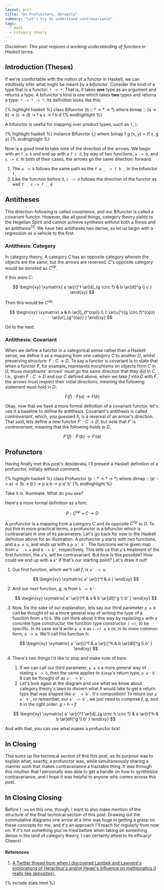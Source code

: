 ```yaml
---
layout: post
title: "On Profunctors, Abruptly"
summary: "Let's try to understand contravariance"
tags:
  - math
  - category theory
---
```


_Disclaimer: This post reqiures a working understanding of functors in Haskell terms._

## Introduction (Theses)

If we're comfortable with the notion of a functor in Haskell, we can intuitively infer what might be meant by a _bifunctor_.  Consider the kind of a type that is a functor: `* -> *`. That is, it takes __one__ type as an argument and returns a type. A bifunctor's kind is one which takes __two__ types and returns a type: `* -> * -> *`.  Its definition looks like this:

{% highlight haskell %}
class Bifunctor (b :: * -> * -> *) where
  bimap :: (a -> b) -> (c -> d) -> f a c -> f b d
{% endhighlight %}

A bifunctor is useful for mapping over product types, such as `(,)`:

{% highlight haskell %}
instance Bifunctor (,) where
  bimap f  g (x, y) = (f x, g y)
{% endhighlight %}

Now is a good time to take note of the direction of the arrows.  We begin with an `f a b` and end up with a `f c d`, by way of two functions, `a -> b`, and `c -> d`. In both of their cases, the arrows go the same direction: forward.

1. The `a -> b` follows the same path as the `f a _ -> f b _` in the bifunctor `f`.
1. Like the function before it, `c -> d` follows the direction of the functor as well `f _ c -> f _ d`.

## Antitheses

This direction-following is called _covariance_, and our Bifunctor is called a _covariant_ functor.  However, like all good things, category theory yields to the Hegelian Spirit and cannot achieve synthesis without both a thesis and an antithesis<sup>[1]</sup>.  We have two antitheses two derive, so let us begin with a regression as a vehicle to the first.

### Antithesis: Category

In category theory, A category $C$ has an opposite category wherein the objects are the same, but the arrows are reversed.  $C$'s opposite category would be denoted as $C^{op}$.

if this were C:

$$
\begin{xy}
\xymatrix{
  a \ar[r]^f \ar[d]_{g \circ f} & b \ar[dl]^g \\
  c
}
\end{xy}
$$

Then this would be $C^{op}$:

$$
\begin{xy}
\xymatrix{
  a & b \ar[l]_{f^{op}} \\
  c \ar[u]^{(g \circ f)^{op}} \ar[ur]_{g^{op}}
}
\end{xy}
$$

On to the next.

### Antithesis: Covariant

When we define a functor in a categorical sense rather than a Haskell sense, we define it as a mapping from one category $C$ to another $D$, whilst preserving structure: $F : C \rightarrow D$. To say a functor is covariant is to state that when a functor $F$, for example, represents morphisms on objects from $C$ in $D$, those morphisms' arrows' must go the same direction that they did in $C$. I.e., given $F : C \rightarrow D$ and our $C$ defined above, when we take $f$ into $D$ with $F$, the arrows must respect their initial directions, meaning the following statement must hold in $D$:

$$
F(f) : F(a) \rightarrow F(b)
$$

Okay, now that we have a more formal definition of a covariant functor, let's use it a baseline to define its antithesis.  Covariant's antithesis is called _contravariant_, which, you guessed it, is a reversal of an arrow's direction. That said, lets define a new functor $F' : C \rightarrow D$, but note that $F'$ is _contravariant_, meaning that the following holds in $D$.

$$
F'(f) : F'(b) \rightarrow F'(a)
$$

## Profunctors

Having finally met this post's desiderata, I'll present a Haskell definition of a profunctor, initially without comment.

{% highlight haskell %}
class Profunctor (p :: * -> * -> *) where
  dimap :: (a' -> a) -> (b -> b') -> p a b -> p a' b'
{% endhighlight %}

Take it in. Ruminate. What do you see?

Here's a more formal definition as a hint:

$$
P : C^{op} \times C \rightarrow D
$$

A profunctor is a mapping from a category $C$ and its opposite $C^{op}$ to $D$.  To put this in more practical terms, a profunctor is a bifunctor which is contravariant in one of its parameters. Let's go back for now to the Haskell definition above for an illustration.  A profunctor `p` starts with two functions, and a `p a b`, and ends up with a `p a' b'`.  The functions we're given map from `a' -> a` and `b -> b'`, respectively.  This tells us that `p`'s treatment of the first function, the `a`'s, will be contravariant.  But how is this possible?  How could we end up with a `a'` if that's our starting point?  Let's draw it out!

1. Our first function, which we'll call $f$, is `a' -> a`:

   $$
   \begin{xy}
   \xymatrix{
     a' \ar[r]^f & a
   }
   \end{xy}
   $$

1. And our next function, $g$,  is from `b -> b'`:

   $$
   \begin{xy}
   \xymatrix{
     a' \ar[r]^f & a & b \ar[dll]^g \\
     b'
   }
   \end{xy}
   $$

1. Now, for the sake of our explanation, lets say our third parameter `p a b`  can be thought of as a more general way of writing the type of a function from `a` to `b`. We can think about it this way by replacing `p` with a concrete type constructor, the function type constructor `(->)`, to be specific.  In its case we'd write `p a b` as `(->) a b` or, in its more common form, `a -> b`. We'll call this function $h$:

   $$
   \begin{xy}
   \xymatrix{
     a' \ar[r]^f & a \ar[r]^h & b \ar[dll]^g \\
     b'
   }
   \end{xy}
   $$

1. There's two things I'd like to stop and make note of here.
   1. If we can call our third parameter, `p a b` a more general way of stating `a -> b`, then the same applies to `dimap`'s return type, `p a' b'`.  It can be thought of as `a' -> b'`.
   1. Let's look again at the diagram and use what we know about category theory's laws to discern what it would take to get a return type that was shaped like `a' -> b'`.  It's composition! To return our `p a' b'`, or remember, our `a' -> b'`, we just need to compose $f$, $g$, and $h$ in the right order: $g \circ h \circ f$:

   $$
   \begin{xy}
   \xymatrix{
     a' \ar[r]^f \ar[d]_{g \circ h \circ f} & a \ar[r]^h & b \ar[dll]^g \\
     b'
   }
   \end{xy}
   $$

And with that, you can see what makes a profunctor tick!

## In Closing

This sums up the technical section of this this post, as its purpose was to explain what, exactly, a profunctor was, while simultaneously sharing a manner such that makes contravariance a tractable thing.  It was through this intuition that I personally was able to get a handle on how to synthesize contravariance, and I hope it was helpful to anyone who comes across this post.

## In Closing Closing

Before I `:wq` on this one, though, I want to also make mention of the structure of the final technical section of this post.  Drawing out the commutative diagrams one arrow at a time was huge in getting a grasp on these concepts for me, and it's an approach I'll reach for regularly from now on.  If it's not something you've tried before when taking on something dense in the land of category theory, I can certainly attest to its efficacy!  Cheers!


#### References

1. [A Twitter thread from when I discovered Lambek and Lawvere's explorations of Heraclitus's and/or Hegel's influence on mathematics (I really like opposites).](https://twitter.com/pittma_/status/933569372768972800)

{% include stats.html %}
